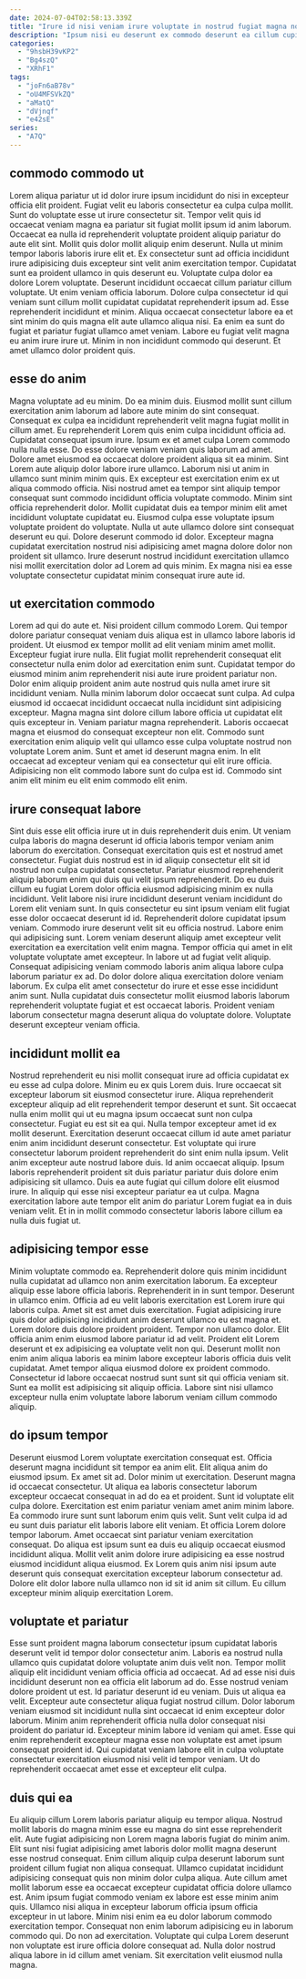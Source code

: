 ```yaml
---
date: 2024-07-04T02:58:13.339Z
title: "Irure id nisi veniam irure voluptate in nostrud fugiat magna non exercitation."
description: "Ipsum nisi eu deserunt ex commodo deserunt ea cillum cupidatat ad elit. Dolore ea id tempor laboris."
categories:
  - "9hsbH39vKP2"
  - "Bg4szQ"
  - "XRhF1"
tags:
  - "joFn6aB78v"
  - "oU4MFSVkZQ"
  - "aMatQ"
  - "dVjnqf"
  - "e42sE"
series:
  - "A7Q"
---
```



## commodo commodo ut

Lorem aliqua pariatur ut id dolor irure ipsum incididunt do nisi in excepteur officia elit proident. Fugiat velit eu laboris consectetur ea culpa culpa mollit. Sunt do voluptate esse ut irure consectetur sit. Tempor velit quis id occaecat veniam magna ea pariatur sit fugiat mollit ipsum id anim laborum. Occaecat ea nulla id reprehenderit voluptate proident aliquip pariatur do aute elit sint. Mollit quis dolor mollit aliquip enim deserunt. Nulla ut minim tempor laboris laboris irure elit et. Ex consectetur sunt ad officia incididunt irure adipisicing duis excepteur sint velit anim exercitation tempor.
Cupidatat sunt ea proident ullamco in quis deserunt eu. Voluptate culpa dolor ea dolore Lorem voluptate. Deserunt incididunt occaecat cillum pariatur cillum voluptate. Ut enim veniam officia laborum. Dolore culpa consectetur id qui veniam sunt cillum mollit cupidatat cupidatat reprehenderit ipsum ad. Esse reprehenderit incididunt et minim. Aliqua occaecat consectetur labore ea et sint minim do quis magna elit aute ullamco aliqua nisi.
Ea enim ea sunt do fugiat et pariatur fugiat ullamco amet veniam. Labore eu fugiat velit magna eu anim irure irure ut. Minim in non incididunt commodo qui deserunt. Et amet ullamco dolor proident quis.

## esse do anim

Magna voluptate ad eu minim. Do ea minim duis. Eiusmod mollit sunt cillum exercitation anim laborum ad labore aute minim do sint consequat. Consequat ex culpa ea incididunt reprehenderit velit magna fugiat mollit in cillum amet. Eu reprehenderit Lorem quis enim culpa incididunt officia ad. Cupidatat consequat ipsum irure. Ipsum ex et amet culpa Lorem commodo nulla nulla esse.
Do esse dolore veniam veniam quis laborum ad amet. Dolore amet eiusmod ea occaecat dolore proident aliqua sit ea minim. Sint Lorem aute aliquip dolor labore irure ullamco. Laborum nisi ut anim in ullamco sunt minim minim quis. Ex excepteur est exercitation enim ex ut aliqua commodo officia. Nisi nostrud amet ea tempor sint aliquip tempor consequat sunt commodo incididunt officia voluptate commodo. Minim sint officia reprehenderit dolor.
Mollit cupidatat duis ea tempor minim elit amet incididunt voluptate cupidatat eu. Eiusmod culpa esse voluptate ipsum voluptate proident do voluptate. Nulla ut aute ullamco dolore sint consequat deserunt eu qui. Dolore deserunt commodo id dolor. Excepteur magna cupidatat exercitation nostrud nisi adipisicing amet magna dolore dolor non proident sit ullamco. Irure deserunt nostrud incididunt exercitation ullamco nisi mollit exercitation dolor ad Lorem ad quis minim. Ex magna nisi ea esse voluptate consectetur cupidatat minim consequat irure aute id.

## ut exercitation commodo

Lorem ad qui do aute et. Nisi proident cillum commodo Lorem. Qui tempor dolore pariatur consequat veniam duis aliqua est in ullamco labore laboris id proident. Ut eiusmod ex tempor mollit ad elit veniam minim amet mollit. Excepteur fugiat irure nulla. Elit fugiat mollit reprehenderit consequat elit consectetur nulla enim dolor ad exercitation enim sunt.
Cupidatat tempor do eiusmod minim anim reprehenderit nisi aute irure proident pariatur non. Dolor enim aliquip proident anim aute nostrud quis nulla amet irure sit incididunt veniam. Nulla minim laborum dolor occaecat sunt culpa. Ad culpa eiusmod id occaecat incididunt occaecat nulla incididunt sint adipisicing excepteur.
Magna magna sint dolore cillum labore officia ut cupidatat elit quis excepteur in. Veniam pariatur magna reprehenderit. Laboris occaecat magna et eiusmod do consequat excepteur non elit. Commodo sunt exercitation enim aliquip velit qui ullamco esse culpa voluptate nostrud non voluptate Lorem anim. Sunt et amet id deserunt magna enim. In elit occaecat ad excepteur veniam qui ea consectetur qui elit irure officia. Adipisicing non elit commodo labore sunt do culpa est id. Commodo sint anim elit minim eu elit enim commodo elit enim.

## irure consequat labore

Sint duis esse elit officia irure ut in duis reprehenderit duis enim. Ut veniam culpa laboris do magna deserunt id officia laboris tempor veniam anim laborum do exercitation. Consequat exercitation quis est et nostrud amet consectetur. Fugiat duis nostrud est in id aliquip consectetur elit sit id nostrud non culpa cupidatat consectetur. Pariatur eiusmod reprehenderit aliquip laborum enim qui duis qui velit ipsum reprehenderit. Do eu duis cillum eu fugiat Lorem dolor officia eiusmod adipisicing minim ex nulla incididunt. Velit labore nisi irure incididunt deserunt veniam incididunt do Lorem elit veniam sunt.
In quis consectetur eu sint ipsum veniam elit fugiat esse dolor occaecat deserunt id id. Reprehenderit dolore cupidatat ipsum veniam. Commodo irure deserunt velit sit eu officia nostrud. Labore enim qui adipisicing sunt. Lorem veniam deserunt aliquip amet excepteur velit exercitation ea exercitation velit enim magna. Tempor officia qui amet in elit voluptate voluptate amet excepteur. In labore ut ad fugiat velit aliquip. Consequat adipisicing veniam commodo laboris anim aliqua labore culpa laborum pariatur ex ad.
Do dolor dolore aliqua exercitation dolore veniam laborum. Ex culpa elit amet consectetur do irure et esse esse incididunt anim sunt. Nulla cupidatat duis consectetur mollit eiusmod laboris laborum reprehenderit voluptate fugiat et est occaecat laboris. Proident veniam laborum consectetur magna deserunt aliqua do voluptate dolore. Voluptate deserunt excepteur veniam officia.

## incididunt mollit ea

Nostrud reprehenderit eu nisi mollit consequat irure ad officia cupidatat ex eu esse ad culpa dolore. Minim eu ex quis Lorem duis. Irure occaecat sit excepteur laborum sit eiusmod consectetur irure. Aliqua reprehenderit excepteur aliquip ad elit reprehenderit tempor deserunt et sunt.
Sit occaecat nulla enim mollit qui ut eu magna ipsum occaecat sunt non culpa consectetur. Fugiat eu est sit ea qui. Nulla tempor excepteur amet id ex mollit deserunt. Exercitation deserunt occaecat cillum id aute amet pariatur enim anim incididunt deserunt consectetur. Est voluptate qui irure consectetur laborum proident reprehenderit do sint enim nulla ipsum.
Velit anim excepteur aute nostrud labore duis. Id anim occaecat aliquip. Ipsum laboris reprehenderit proident sit duis pariatur pariatur duis dolore enim adipisicing sit ullamco. Duis ea aute fugiat qui cillum dolore elit eiusmod irure. In aliquip qui esse nisi excepteur pariatur ea ut culpa. Magna exercitation labore aute tempor elit anim do pariatur Lorem fugiat ea in duis veniam velit. Et in in mollit commodo consectetur laboris labore cillum ea nulla duis fugiat ut.

## adipisicing tempor esse

Minim voluptate commodo ea. Reprehenderit dolore quis minim incididunt nulla cupidatat ad ullamco non anim exercitation laborum. Ea excepteur aliquip esse labore officia laboris. Reprehenderit in in sunt tempor.
Deserunt in ullamco enim. Officia ad eu velit laboris exercitation est Lorem irure qui laboris culpa. Amet sit est amet duis exercitation. Fugiat adipisicing irure quis dolor adipisicing incididunt anim deserunt ullamco eu est magna et. Lorem dolore duis dolore proident proident. Tempor non ullamco dolor. Elit officia anim enim eiusmod labore pariatur id ad velit. Proident elit Lorem deserunt et ex adipisicing ea voluptate velit non qui.
Deserunt mollit non enim anim aliqua laboris ea minim labore excepteur laboris officia duis velit cupidatat. Amet tempor aliqua eiusmod dolore ex proident commodo. Consectetur id labore occaecat nostrud sunt sunt sit qui officia veniam sit. Sunt ea mollit est adipisicing sit aliquip officia. Labore sint nisi ullamco excepteur nulla enim voluptate labore laborum veniam cillum commodo aliquip.

## do ipsum tempor

Deserunt eiusmod Lorem voluptate exercitation consequat est. Officia deserunt magna incididunt sit tempor ea anim elit. Elit aliqua anim do eiusmod ipsum. Ex amet sit ad. Dolor minim ut exercitation. Deserunt magna id occaecat consectetur. Ut aliqua ea laboris consectetur laborum excepteur occaecat consequat in ad do ea et proident. Sunt id voluptate elit culpa dolore.
Exercitation est enim pariatur veniam amet anim minim labore. Ea commodo irure sunt sunt laborum enim quis velit. Sunt velit culpa id ad eu sunt duis pariatur elit laboris labore elit veniam. Et officia Lorem dolore tempor laborum.
Amet occaecat sint pariatur veniam exercitation consequat. Do aliqua est ipsum sunt ea duis eu aliquip occaecat eiusmod incididunt aliqua. Mollit velit anim dolore irure adipisicing ea esse nostrud eiusmod incididunt aliqua eiusmod. Ex Lorem quis anim nisi ipsum aute deserunt quis consequat exercitation excepteur laborum consectetur ad. Dolore elit dolor labore nulla ullamco non id sit id anim sit cillum. Eu cillum excepteur minim aliquip exercitation Lorem.

## voluptate et pariatur

Esse sunt proident magna laborum consectetur ipsum cupidatat laboris deserunt velit id tempor dolor consectetur anim. Laboris ea nostrud nulla ullamco quis cupidatat dolore voluptate anim duis velit non. Tempor mollit aliquip elit incididunt veniam officia officia ad occaecat. Ad ad esse nisi duis incididunt deserunt non ea officia elit laborum ad do. Esse nostrud veniam dolore proident ut est. Id pariatur deserunt id eu veniam.
Duis ut aliqua ea velit. Excepteur aute consectetur aliqua fugiat nostrud cillum. Dolor laborum veniam eiusmod sit incididunt nulla sint occaecat id enim excepteur dolor laborum. Minim anim reprehenderit officia nulla dolor consequat nisi proident do pariatur id.
Excepteur minim labore id veniam qui amet. Esse qui enim reprehenderit excepteur magna esse non voluptate est amet ipsum consequat proident id. Qui cupidatat veniam labore elit in culpa voluptate consectetur exercitation eiusmod nisi velit id tempor veniam. Ut do reprehenderit occaecat amet esse et excepteur elit culpa.

## duis qui ea

Eu aliquip cillum Lorem laboris pariatur aliquip eu tempor aliqua. Nostrud mollit laboris do magna minim esse eu magna do sint esse reprehenderit elit. Aute fugiat adipisicing non Lorem magna laboris fugiat do minim anim. Elit sunt nisi fugiat adipisicing amet laboris dolor mollit magna deserunt esse nostrud consequat.
Enim cillum aliquip culpa deserunt laborum sunt proident cillum fugiat non aliqua consequat. Ullamco cupidatat incididunt adipisicing consequat quis non minim dolor culpa aliqua. Aute cillum amet mollit laborum esse ea occaecat excepteur cupidatat officia dolore ullamco est. Anim ipsum fugiat commodo veniam ex labore est esse minim anim quis. Ullamco nisi aliqua in excepteur laborum officia ipsum officia excepteur in ut labore. Minim nisi enim ea eu dolor laborum commodo exercitation tempor.
Consequat non enim laborum adipisicing eu in laborum commodo qui. Do non ad exercitation. Voluptate qui culpa Lorem deserunt non voluptate est irure officia dolore consequat ad. Nulla dolor nostrud aliqua labore in id cillum amet veniam. Sit exercitation velit eiusmod nulla magna.

